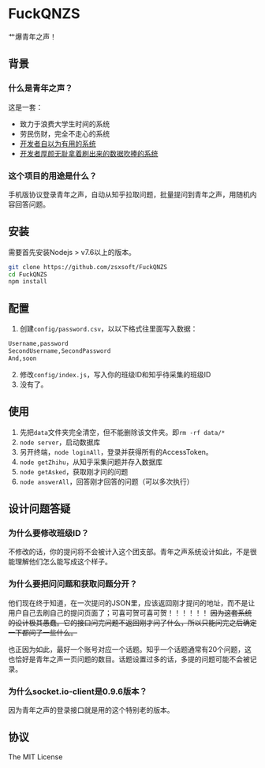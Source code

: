 FuckQNZS
==================

艹爆青年之声！


## 背景
### 什么是青年之声？

这是一套：
- 致力于浪费大学生时间的系统
- 劳民伤财，完全不走心的系统
- [开发者自以为有用的系统](https://www.zhihu.com/question/45563084/answer/128865730)
- [开发者厚颜无耻拿着刷出来的数据吹捧的系统](https://www.zhihu.com/question/45563084/answer/128865730)

### 这个项目的用途是什么？
手机版协议登录青年之声，自动从知乎拉取问题，批量提问到青年之声，用随机内容回答问题。

## 安装

需要首先安装Nodejs > v7.6以上的版本。
```bash
git clone https://github.com/zsxsoft/FuckQNZS
cd FuckQNZS
npm install
```

## 配置
1. 创建``config/password.csv``，以以下格式往里面写入数据：
```txt
Username,password
SecondUsername,SecondPassword
And,soon
```
2. 修改``config/index.js``，写入你的班级ID和知乎待采集的班级ID
3. 没有了。

## 使用

1. 先把``data``文件夹完全清空，但不能删除该文件夹。即``rm -rf data/*``
2. ``node server``，启动数据库
3. 另开终端，``node loginAll``，登录并获得所有的AccessToken。
4. ``node getZhihu``，从知乎采集问题并存入数据库
6. ``node getAsked``，获取刚才问的问题
7. ``node answerAll``，回答刚才回答的问题（可以多次执行）

## 设计问题答疑
### 为什么要修改班级ID？
不修改的话，你的提问将不会被计入这个团支部。青年之声系统设计如此，不是很能理解他们怎么能写成这个样子。

### 为什么要把问问题和获取问题分开？
他们现在终于知道，在一次提问的JSON里，应该返回刚才提问的地址，而不是让用户自己去刷自己的提问页面了；可喜可贺可喜可贺！！！！！！
<del>
因为这套系统的设计极其愚蠢。它的接口问完问题不返回刚才问了什么，所以只能问完之后确定一下都问了一些什么。

也正因为如此，最好一个账号对应一个话题。知乎一个话题通常有20个问题，这也恰好是青年之声一页问题的数目。话题设置过多的话，多提的问题可能不会被记录。
</del>
### 为什么socket.io-client是0.9.6版本？
因为青年之声的登录接口就是用的这个特别老的版本。


## 协议
The MIT License